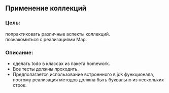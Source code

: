 ## Применение коллекций
### Цель:
попрактиковать различные аспекты коллекций. <br />
познакомиться с реализациями Map.

### Описание:
- сделать todo в классах из пакета homework.
- Все тесты должны проходить.
- Предполагается использование встроенного в jdk функционала, поэтому реализация методов должна быть буквально из нескольких строк.